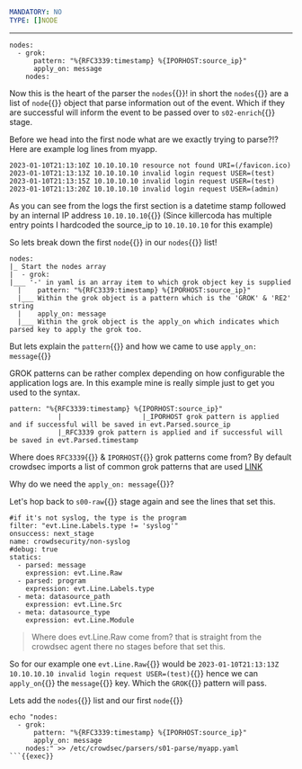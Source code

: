 ```yaml
MANDATORY: NO
TYPE: []NODE
```
---
```yaml{1,5}
nodes:
  - grok:
      pattern: "%{RFC3339:timestamp} %{IPORHOST:source_ip}"
      apply_on: message
    nodes:
```

Now this is the heart of the parser the `nodes`{{}}! in short the `nodes`{{}} are a list of `node`{{}} object that parse information out of the event. Which if they are successful will inform the event to be passed over to `s02-enrich`{{}} stage.

Before we head into the first node what are we exactly trying to parse?!? Here are example log lines from myapp.

```
2023-01-10T21:13:10Z 10.10.10.10 resource not found URI=(/favicon.ico)
2023-01-10T21:13:13Z 10.10.10.10 invalid login request USER=(test)
2023-01-10T21:13:15Z 10.10.10.10 invalid login request USER=(test)
2023-01-10T21:13:20Z 10.10.10.10 invalid login request USER=(admin)
```

As you can see from the logs the first section is a datetime stamp followed by an internal IP address `10.10.10.10`{{}} (Since killercoda has multiple entry points I hardcoded the source_ip to `10.10.10.10` for this example)


So lets break down the first `node`{{}} in our `nodes`{{}} list!

```
nodes:
|_ Start the nodes array
|  - grok:
|___ '-' in yaml is an array item to which grok object key is supplied
  |    pattern: "%{RFC3339:timestamp} %{IPORHOST:source_ip}"
  |___ Within the grok object is a pattern which is the 'GROK' & 'RE2' string
  |    apply_on: message
  |___ Within the grok object is the apply_on which indicates which parsed key to apply the grok too.
```

But lets explain the `pattern`{{}} and how we came to use `apply_on: message`{{}}

GROK patterns can be rather complex depending on how configurable the application logs are. In this example mine is really simple just to get you used to the syntax.

```
pattern: "%{RFC3339:timestamp} %{IPORHOST:source_ip}"
            |                    |_IPORHOST grok pattern is applied and if successful will be saved in evt.Parsed.source_ip
            |_RFC3339 grok pattern is applied and if successful will be saved in evt.Parsed.timestamp

```

Where does `RFC3339`{{}} & `IPORHOST`{{}} grok patterns come from? By default crowdsec imports a list of common grok patterns that are used [LINK](https://docs.crowdsec.net/docs/next/parsers/patterns)

Why do we need the `apply_on: message`{{}}?

Let's hop back to `s00-raw`{{}} stage again and see the lines that set this.

```yaml{7,8}
#if it's not syslog, the type is the program
filter: "evt.Line.Labels.type != 'syslog'"
onsuccess: next_stage
name: crowdsecurity/non-syslog
#debug: true
statics:
  - parsed: message
    expression: evt.Line.Raw
  - parsed: program
    expression: evt.Line.Labels.type
  - meta: datasource_path
    expression: evt.Line.Src
  - meta: datasource_type
    expression: evt.Line.Module
```

>Where does evt.Line.Raw come from? that is straight from the crowdsec agent there no stages before that set this.

So for our example one `evt.Line.Raw`{{}} would be `2023-01-10T21:13:13Z 10.10.10.10 invalid login request USER=(test)`{{}} hence we can `apply_on`{{}} the `message`{{}} key. Which the `GROK`{{}} pattern will pass.

Lets add the `nodes`{{}} list and our first `node`{{}}
```
echo "nodes:
  - grok:
      pattern: "%{RFC3339:timestamp} %{IPORHOST:source_ip}"
      apply_on: message
    nodes:" >> /etc/crowdsec/parsers/s01-parse/myapp.yaml
```{{exec}}